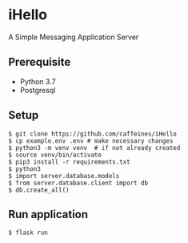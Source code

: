 # iHello

A Simple Messaging Application Server

## Prerequisite
+ Python 3.7
+ Postgresql

## Setup

```
$ git clone https://github.com/caffeines/iHello
$ cp example.env .env # make necessary changes
$ python3 -m venv venv  # if not already created
$ source venv/bin/activate
$ pip3 install -r requirements.txt
$ python3
$ import server.database.models
$ from server.database.client import db
$ db.create_all()
```

## Run application

```
$ flask run
```
